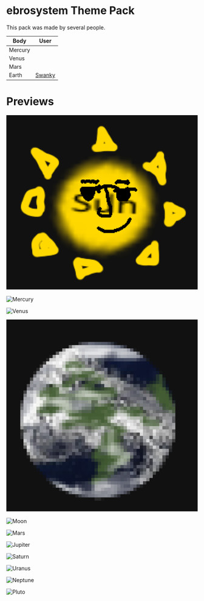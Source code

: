 # ebrosystem Theme Pack

This pack was made by several people.

| Body        | User                                      |
| ----------- | ---------------------------------------   |
| Mercury     |    |
| Venus       | |
| Mars        |  |
| Earth       | [Swanky](https://media.discordapp.net/attachments/850178936020664370/949924540719448064/withered_cat2.png)   |

# Previews

![Sun](./Sun.png)

![Mercury](./Mercury.png)

![Venus](./Venus.png)

![Earth](./Earth.png)

![Moon](./Moon.png)

![Mars](./Mars.png)

![Jupiter](./Jupiter.png)

![Saturn](./Saturn.png)

![Uranus](./Uranus.png)

![Neptune](./Neptune.png)

![Pluto](./Pluto.png)
